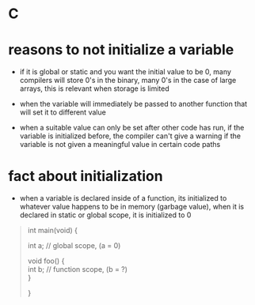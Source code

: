 # C 

# reasons to not initialize a variable

- if it is global or static and you want the initial value 
  to be 0, many compilers will store 0's in the binary, 
  many 0's in the case of large arrays, this is relevant when 
  storage is limited

- when the variable will immediately be passed to another 
  function that will set it to different value 

- when a suitable value can only be set after other code 
  has run, if the variable is initialized before, the 
  compiler can't give a warning if the variable is not given
  a meaningful value in certain code paths 

# fact about initialization

- when a variable is declared inside of a function, its 
  initialized to whatever value happens to be in memory
  (garbage value), when it is declared in static or global 
  scope, it is initialized to 0

> int main(void) {  
>  
  >   int a;                  // global scope, (a = 0)  
>   
>   void foo() {  
>     int b;                // function scope, (b = ?)  
>   }
>     
> }  

